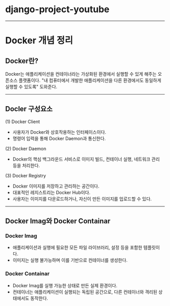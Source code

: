 # django-project-youtube

---

# Docker 개념 정리

## Docker란?
Docker는 애플리케이션을 컨테이너라는 가상화된 환경에서 실행할 수 있게 해주는 오픈소스 플랫폼이다.
"내 컴퓨터에서 개발한 애플리케이션을 다른 환경에서도 동일하게 실행할 수 있도록" 도와준다.

---

## Docler 구성요소

(1) Docker Client
- 사용자가 Docker와 상호작용하는 인터페이스이다.
- 명령어 입력을 통해 Docker Daemon과 통신한다.

(2) Docker Daemon
- Docker의 핵심 백그라운드 서비스로 이미지 빌드, 컨테이너 실행, 네트워크 관리 등을 처리한다.

(3) Docker Registry
- Docker 이미지를 저장하고 관리하는 공간이다.
- 대표적인 레지스트리는 Docker Hub이다.
- 사용자는 이미지를 다운로드하거나, 자신이 만든 이미지를 업로드할 수 있다.

---

## Docker Imag와 Docker Containar

### Docker Imag
- 애플리케이션과 실행에 필요한 모든 파일 라이브러리, 설정 등을 포함한 템플릿이다.
- 이미지는 실행 불가능하며 이를 기반으로 컨테이너를 생성한다.

### Docker Containar
- Docker Imag를 실행 가능한 상태로 만든 실제 환경이다.
- 컨테이너는 애플리케이션이 실행되는 독립된 공간으로, 다른 컨테이너와 격리된 상태에서도 동작한다.